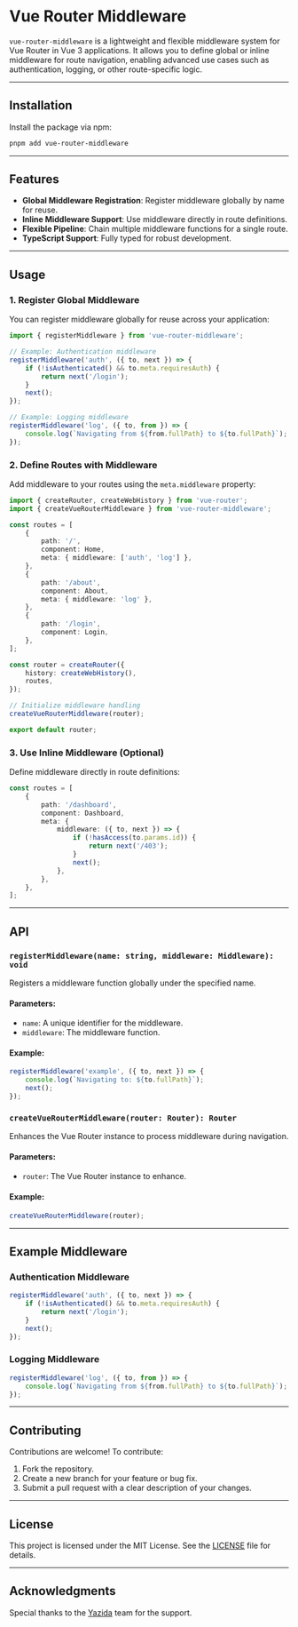 # Vue Router Middleware

`vue-router-middleware` is a lightweight and flexible middleware system for Vue Router in Vue 3 applications. It allows you to define global or inline middleware for route navigation, enabling advanced use cases such as authentication, logging, or other route-specific logic.

---

## Installation

Install the package via npm:

```bash
pnpm add vue-router-middleware
```

---

## Features

- **Global Middleware Registration**: Register middleware globally by name for reuse.
- **Inline Middleware Support**: Use middleware directly in route definitions.
- **Flexible Pipeline**: Chain multiple middleware functions for a single route.
- **TypeScript Support**: Fully typed for robust development.

---

## Usage

### 1. Register Global Middleware
You can register middleware globally for reuse across your application:

```typescript
import { registerMiddleware } from 'vue-router-middleware';

// Example: Authentication middleware
registerMiddleware('auth', ({ to, next }) => {
    if (!isAuthenticated() && to.meta.requiresAuth) {
        return next('/login');
    }
    next();
});

// Example: Logging middleware
registerMiddleware('log', ({ to, from }) => {
    console.log(`Navigating from ${from.fullPath} to ${to.fullPath}`);
});
```

### 2. Define Routes with Middleware
Add middleware to your routes using the `meta.middleware` property:

```typescript
import { createRouter, createWebHistory } from 'vue-router';
import { createVueRouterMiddleware } from 'vue-router-middleware';

const routes = [
    {
        path: '/',
        component: Home,
        meta: { middleware: ['auth', 'log'] },
    },
    {
        path: '/about',
        component: About,
        meta: { middleware: 'log' },
    },
    {
        path: '/login',
        component: Login,
    },
];

const router = createRouter({
    history: createWebHistory(),
    routes,
});

// Initialize middleware handling
createVueRouterMiddleware(router);

export default router;
```

### 3. Use Inline Middleware (Optional)
Define middleware directly in route definitions:

```typescript
const routes = [
    {
        path: '/dashboard',
        component: Dashboard,
        meta: {
            middleware: ({ to, next }) => {
                if (!hasAccess(to.params.id)) {
                    return next('/403');
                }
                next();
            },
        },
    },
];
```

---

## API

### `registerMiddleware(name: string, middleware: Middleware): void`
Registers a middleware function globally under the specified name.

#### Parameters:
- `name`: A unique identifier for the middleware.
- `middleware`: The middleware function.

#### Example:
```typescript
registerMiddleware('example', ({ to, next }) => {
    console.log(`Navigating to: ${to.fullPath}`);
    next();
});
```

### `createVueRouterMiddleware(router: Router): Router`
Enhances the Vue Router instance to process middleware during navigation.

#### Parameters:
- `router`: The Vue Router instance to enhance.

#### Example:
```typescript
createVueRouterMiddleware(router);
```

---

## Example Middleware

### Authentication Middleware
```typescript
registerMiddleware('auth', ({ to, next }) => {
    if (!isAuthenticated() && to.meta.requiresAuth) {
        return next('/login');
    }
    next();
});
```

### Logging Middleware
```typescript
registerMiddleware('log', ({ to, from }) => {
    console.log(`Navigating from ${from.fullPath} to ${to.fullPath}`);
});
```

---

## Contributing

Contributions are welcome! To contribute:
1. Fork the repository.
2. Create a new branch for your feature or bug fix.
3. Submit a pull request with a clear description of your changes.

---

## License

This project is licensed under the MIT License. See the [LICENSE](LICENSE) file for details.

---

## Acknowledgments

Special thanks to the [Yazida](https://yazida.io) team for the support.

